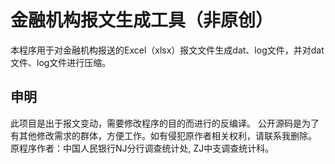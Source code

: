 # 金融机构报文生成工具（非原创）
本程序用于对金融机构报送的Excel（xlsx）报文文件生成dat、log文件，并对dat文件、log文件进行压缩。


## 申明
此项目是出于报文变动，需要修改程序的目的而进行的反编译。
公开源码是为了有其他修改需求的群体，方便工作。如有侵犯原作者相关权利，请联系我删除。
原程序作者：中国人民银行NJ分行调查统计处, ZJ中支调查统计科。